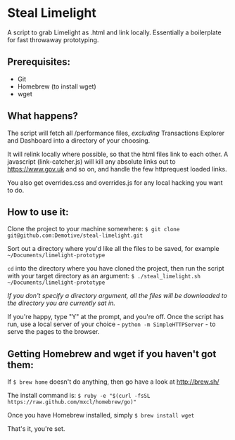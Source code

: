 Steal Limelight
===================

A script to grab Limelight as .html and link locally. Essentially a boilerplate for fast throwaway prototyping.


Prerequisites:
--------------

- Git
- Homebrew (to install wget)
- wget


What happens?
-------------

The script will fetch all /performance files, *excluding* Transactions Explorer and Dashboard into a directory of your choosing.

It will relink locally where possible, so that the html files link to each other. A javascript (link-catcher.js) will kill any absolute links out to https://www.gov.uk and so on, and handle the few httprequest loaded links.

You also get overrides.css and overrides.js for any local hacking you want to do.


How to use it:
--------------

Clone the project to your machine somewhere: `$ git clone git@github.com:Demotive/steal-limelight.git`

Sort out a directory where you'd like all the files to be saved, for example `~/Documents/limelight-prototype`

`cd` into the directory where you have cloned the project, then run the script with your target directory as an argument: `$ ./steal_limelight.sh ~/Documents/limelight-prototype`

*If you don't specify a directory argument, all the files will be downloaded to the directory you are currently sat in.*

If you're happy, type "Y" at the prompt, and you're off. Once the script has run, use a local server of your choice - `python -m SimpleHTTPServer` - to serve the pages to the browser.


Getting Homebrew and wget if you haven't got them:
--------------------------------------------------

If `$ brew home` doesn't do anything, then go have a look at http://brew.sh/

The install command is: `$ ruby -e "$(curl -fsSL https://raw.github.com/mxcl/homebrew/go)"`

Once you have Homebrew installed, simply `$ brew install wget`

That's it, you're set.

